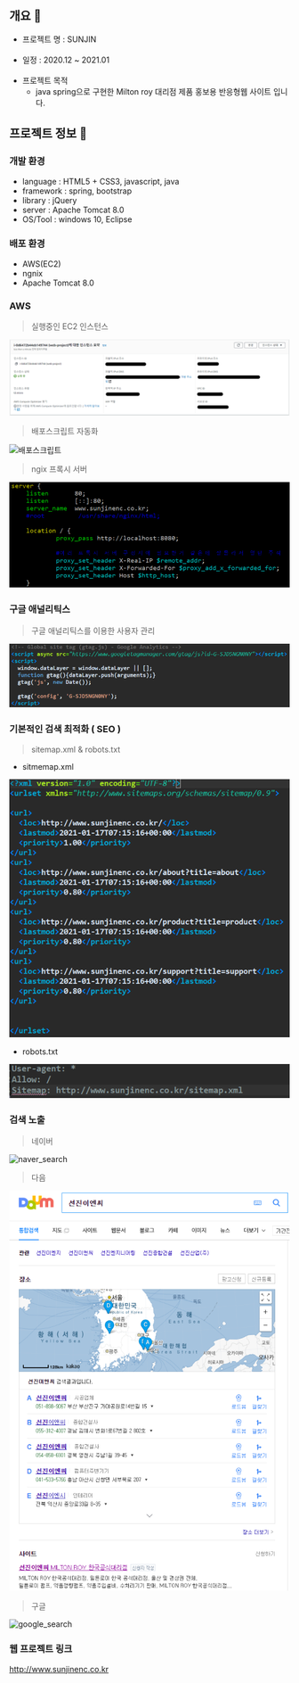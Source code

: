 ## 개요 :wave:
- 프로젝트 명 : SUNJIN
<br><br>
- 일정 : 2020.12 ~ 2021.01
<br><br>
- 프로젝트 목적
    - java spring으로 구현한 Milton roy 대리점 제품 홍보용 반응형웹 사이트 입니다. 

## 프로젝트 정보 :punch:

### 개발 환경
* language : HTML5 + CSS3, javascript, java
* framework : spring, bootstrap
* library : jQuery
* server : Apache Tomcat 8.0
* OS/Tool : windows 10, Eclipse

### 배포 환경
* AWS(EC2)
* ngnix
* Apache Tomcat 8.0

### AWS

> 실행중인 EC2 인스턴스

![ec2](https://github.com/SbinSho/spring5-website/blob/master/img/ec2.png)

> 배포스크립트 자동화

![배포스크립트](https://github.com/spring5-website/spring5-website/blob/master/img/배포스크립트.png)

> ngix 프록시 서버

![nginx](https://github.com/SbinSho/spring5-website/blob/master/img/nginx.png)


### 구글 애널리틱스

> 구글 애널리틱스를 이용한 사용자 관리

![google](https://github.com/SbinSho/spring5-website/blob/master/img/google.png)



### 기본적인 검색 최적화 ( SEO )

> sitemap.xml & robots.txt

* sitmemap.xml

![sitemap](https://github.com/SbinSho/spring5-website/blob/master/img/sitemap.png)

* robots.txt

![robots](https://github.com/SbinSho/spring5-website/blob/master/img/robots.png)


### 검색 노출

> 네이버

![naver_search](https://github.com/SbinSho/spring5-website/blob/master/img/naver_serach.png)

> 다음

![daum_search](https://github.com/SbinSho/spring5-website/blob/master/img/daum_search.png)

> 구글

![google_search](https://github.com/SbinSho/spring5-website/blob/master/img/google_serach.png)

### 웹 프로젝트 링크

<http://www.sunjinenc.co.kr>

